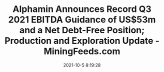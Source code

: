---
"title": "Alphamin Announces Record Q3 2021 EBITDA Guidance of US$53m and a Net Debt-Free Position; Production and Exploration Update - MiningFeeds.com"
"date": "2021-10-5 8:19:28"
"feed_name": "GOOGLENEWSDRILLING"
"feed_website": "https://news.google.com/search?q=drilling%2Bincident&hl=en-US&gl=US&ceid=US:en"
"feed_rss": "https://news.google.com/rss/search?q=drilling%2Bincident&hl=en-US&gl=US&ceid=US:en"
"link": "https://miningfeeds.com/pressfeeds/alphamin-announces-record-q3-2021-ebitda-guidance-of-us53m-and-a-net-debt-free-position-production-and-exploration-update/"
"source": "{'href': 'https://miningfeeds.com', 'title': 'MiningFeeds.com'}"
"file": "_posts/2021-1-1-dd185e57f689f54c95be4ce5593ffc20c976025b.md"
"accident": "0"
"drilling": "0"
"dead": "0"
"injured": "0"
"arrested": "0"
"place": "unknown place"
"where": "unknown site"
"causes": "unknown"
"place_uri": "unknown place"
---